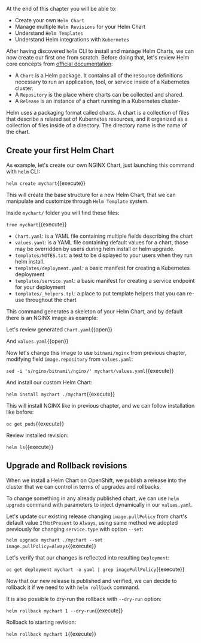 At the end of this chapter you will be able to:
- Create your own `Helm Chart`
- Manage multiple `Helm Revisions` for your Helm Chart
- Understand `Helm Templates`
- Understand Helm integrations with `Kubernetes`


After having discovered `helm` CLI to install and manage Helm Charts, we can now create our first one from scratch. Before doing that, let's review Helm core concepts from [official documentation](https://helm.sh/docs/topics/charts/):

- A `Chart` is a Helm package. It contains all of the resource definitions necessary to run an application, tool, or service inside of a Kubernetes cluster.
- A `Repository` is the place where charts can be collected and shared.
- A `Release` is an instance of a chart running in a Kubernetes cluster- 


Helm uses a packaging format called charts. A chart is a collection of files that describe a related set of Kubernetes resources, and it organized as a collection of files inside of a directory. The directory name is the name of the chart.

## Create your first Helm Chart

As example, let's create our own NGINX Chart, just launching this command with `helm` CLI:

`helm create mychart`{{execute}}

This will create the base structure for a new Helm Chart, that we can manipulate and customize through `Helm Template` system.

Inside `mychart/` folder you will find these files:

`tree mychart`{{execute}}

* `Chart.yaml`: is a YAML file containing multiple fields describing the chart
* `values.yaml`: is a YAML file containing default values for a chart, those may be overridden by users during helm install or helm upgrade.
* `templates/NOTES.txt`: a test to be displayed to your users when they run helm install.
* `templates/deployment.yaml`: a basic manifest for creating a Kubernetes deployment
* `templates/service.yaml`: a basic manifest for creating a service endpoint for your deployment
* `templates/_helpers.tpl`: a place to put template helpers that you can re-use throughout the chart

This command generates a skeleton of your Helm Chart, and by default there is an NGINX image as example:

Let's review generated `Chart.yaml`{{open}}

And `values.yaml`{{open}}


Now let's change this image to use `bitnami/nginx` from previous chapter, modifying field `image.repository` from `values.yaml`: 

`sed -i 's/nginx/bitnami\/nginx/' mychart/values.yaml`{{execute}}

And install our custom Helm Chart:

`helm install mychart ./mychart`{{execute}}

This will install NGINX like in previous chapter, and we can follow installation like before:

`oc get pods`{{execute}}

Review installed revision:

`helm ls`{{execute}}

## Upgrade and Rollback revisions

When we install a Helm Chart on OpenShift, we publish a release into the cluster that we can control in terms of upgrades and rollbacks.

To change something in any already published chart, we can use `helm upgrade` command with parameters to inject dynamically in our `values.yaml`.

Let's update our existing release changing `image.pullPolicy` from chart's default value `IfNotPresent` to `Always`, using same method we adopted previously for changing `service.type` with option `--set`:

`helm upgrade mychart ./mychart --set image.pullPolicy=Always`{{execute}}

Let's verify that our changes is reflected into resulting `Deployment`:

`oc get deployment mychart -o yaml | grep imagePullPolicy`{{execute}}

Now that our new release is published and verified, we can decide to rollback it if we need to with `helm rollback` command.

It is also possible to dry-run the rollback with `--dry-run` option:

`helm rollback mychart 1 --dry-run`{{execute}}

Rollback to starting revision:

`helm rollback mychart 1`{{execute}}




